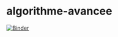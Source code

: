 # algorithme-avancee
[![Binder](https://mybinder.org/badge_logo.svg)](https://mybinder.org/v2/gh/mayssamerchaoui/algorithme-avancee/main)
